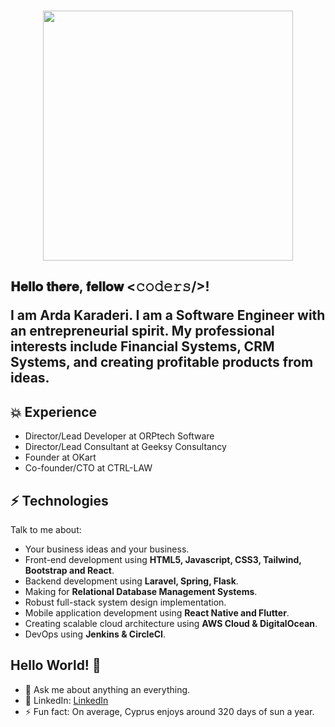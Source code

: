 <br />

<p align="center"><a href="https://orptech.com" target="_blank"><img src="https://orptech.com/assets/images/logos/orptech-logo-white.png" width="400"></a></p>

<h2> 𝐇𝐞𝐥𝐥𝐨 𝐭𝐡𝐞𝐫𝐞, 𝐟𝐞𝐥𝐥𝐨𝐰 <𝚌𝚘𝚍𝚎𝚛𝚜/>!
  
I am Arda Karaderi. I am a Software Engineer with an entrepreneurial spirit. My professional interests include Financial Systems, CRM Systems, and creating profitable products from ideas.

## :boom: Experience
* Director/Lead Developer at ORPtech Software
* Director/Lead Consultant at Geeksy Consultancy
* Founder at OKart
* Co-founder/CTO at CTRL-LAW

## ⚡ Technologies
Talk to me about:
- Your business ideas and your business.
- Front-end development using **HTML5, Javascript, CSS3, Tailwind, Bootstrap and React**.
- Backend development using **Laravel, Spring, Flask**.
- Making for **Relational Database Management Systems**.
- Robust full-stack system design implementation.
- Mobile application development using **React Native and Flutter**.
- Creating scalable cloud architecture using **AWS Cloud & DigitalOcean**.
- DevOps using **Jenkins & CircleCI**.

## Hello World! 🤔
- 💬 Ask me about anything an everything.
- 🎯 LinkedIn: [LinkedIn](https://www.linkedin.com/in/ardakaraderi/)
- ⚡ Fun fact: On average, Cyprus enjoys around 320 days of sun a year.
